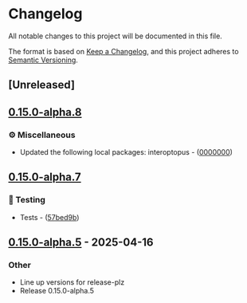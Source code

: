 # Changelog

All notable changes to this project will be documented in this file.

The format is based on [Keep a Changelog](https://keepachangelog.com/en/1.0.0/),
and this project adheres to [Semantic Versioning](https://semver.org/spec/v2.0.0.html).

## [Unreleased]

## [0.15.0-alpha.8](https://github.com/ralfbiedert/interoptopus/compare/interoptopus_backend_c-v0.15.0-alpha.7...interoptopus_backend_c-v0.15.0-alpha.8)

### ⚙️ Miscellaneous


- Updated the following local packages: interoptopus - ([0000000](https://github.com/ralfbiedert/interoptopus/commit/0000000))


## [0.15.0-alpha.7](https://github.com/ralfbiedert/interoptopus/compare/interoptopus_backend_c-v0.15.0-alpha.6...interoptopus_backend_c-v0.15.0-alpha.7)

### 🧪 Testing


- Tests - ([57bed9b](https://github.com/ralfbiedert/interoptopus/commit/57bed9b5aaaae82864b25d140558ac2fe31dcd7d))


## [0.15.0-alpha.5](https://github.com/ralfbiedert/interoptopus/compare/interoptopus_backend_c-v0.15.0-alpha.4...interoptopus_backend_c-v0.15.0-alpha.5) - 2025-04-16

### Other

- Line up versions for release-plz
- Release 0.15.0-alpha.5
